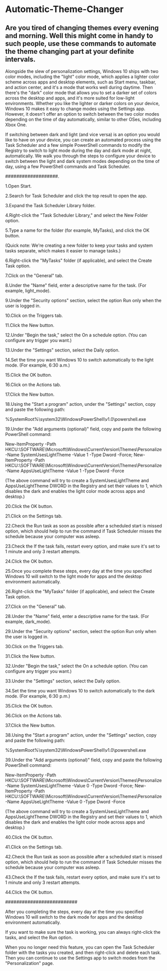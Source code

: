 # Automatic-Theme-Changer
Are you tired of changing themes every evening and morning. Well this might come in handy to such people, use these commands to automate the theme changing part at your definite intervals.
-----
Alongside the slew of personalization settings, Windows 10 ships with two color modes, including the "light" color mode, which applies a lighter color scheme across apps and desktop elements, such as Start menu, taskbar, and action center, and it's a mode that works well during daytime. Then there's the "dark" color mode that allows you to set a darker set of colors across the desktop and apps, and it's more suited for low-light environments.
Whether you like the lighter or darker colors on your device, Windows 10 makes it easy to change modes using the Settings app. However, it doesn't offer an option to switch between the two color modes depending on the time of day automatically, similar to other OSes, including Xbox One.

If switching between dark and light (and vice versa) is an option you would like to have on your device, you can create an automated process using the Task Scheduler and a few simple PowerShell commands to modify the Registry to switch to light mode during the day and dark mode at night, automatically.
We walk you through the steps to configure your device to switch between the light and dark system modes depending on the time of day, using a few PowerShell commands and Task Scheduler.

###################.

1.Open Start.

2.Search for Task Scheduler and click the top result to open the app.

3.Expand the Task Scheduler Library folder.

4.Right-click the "Task Scheduler Library," and select the New Folder option.

5.Type a name for the folder (for example, MyTasks), and click the OK button.

(Quick note: We're creating a new folder to keep your tasks and system tasks separate, which makes it easier to manage tasks.)

6.Right-click the "MyTasks" folder (if applicable), and select the Create Task option.

7.Click on the "General" tab.

8.Under the "Name" field, enter a descriptive name for the task. (For example, light_mode).

9.Under the "Security options" section, select the option Run only when the user is logged in.

10.Click on the Triggers tab.

11.Click the New button.

12.Under "Begin the task," select the On a schedule option. (You can configure any trigger you want.)

13.Under the "Settings" section, select the Daily option.

14.Set the time you want Windows 10 to switch automatically to the light mode. (For example, 6:30 a.m.)

15.Click the OK button.

16.Click on the Actions tab.

17.Click the New button.

18.Using the "Start a program" action, under the "Settings" section, copy and paste the following path:

%SystemRoot%\system32\WindowsPowerShell\v1.0\powershell.exe

19.Under the "Add arguments (optional)" field, copy and paste the following PowerShell command:

New-ItemProperty -Path HKCU:\SOFTWARE\Microsoft\Windows\CurrentVersion\Themes\Personalize -Name SystemUsesLightTheme -Value 1 -Type Dword -Force; New-ItemProperty -Path HKCU:\SOFTWARE\Microsoft\Windows\CurrentVersion\Themes\Personalize -Name AppsUseLightTheme -Value 1 -Type Dword -Force

(The above command will try to create a SystemUsesLightTheme and AppsUseLightTheme DWORD in the Registry and set their values to 1, which disables the dark and enables the light color mode across apps and desktop.)

20.Click the OK button.

21.Click on the Settings tab.

22.Check the Run task as soon as possible after a scheduled start is missed option, which should help to run the command if Task Scheduler misses the schedule because your computer was asleep.

23.Check the If the task fails, restart every option, and make sure it's set to 1 minute and only 3 restart attempts.

24.Click the OK button.

25.Once you complete these steps, every day at the time you specified Windows 10 will switch to the light mode for apps and the desktop environment automatically.

26.Right-click the "MyTasks" folder (if applicable), and select the Create Task option.

27.Click on the "General" tab.

28.Under the "Name" field, enter a descriptive name for the task. (For example, dark_mode).

29.Under the "Security options" section, select the option Run only when the user is logged in.

30.Click on the Triggers tab.

31.Click the New button.

32.Under "Begin the task," select the On a schedule option. (You can configure any trigger you want.)

33.Under the "Settings" section, select the Daily option.

34.Set the time you want Windows 10 to switch automatically to the dark mode. (For example, 6:30 p.m.)

35.Click the OK button.

36.Click on the Actions tab.

37.Click the New button.

38.Using the "Start a program" action, under the "Settings" section, copy and paste the following path:

%SystemRoot%\system32\WindowsPowerShell\v1.0\powershell.exe

39.Under the "Add arguments (optional)" field, copy and paste the following PowerShell command:

New-ItemProperty -Path HKCU:\SOFTWARE\Microsoft\Windows\CurrentVersion\Themes\Personalize -Name SystemUsesLightTheme -Value 0 -Type Dword -Force; New-ItemProperty -Path HKCU:\SOFTWARE\Microsoft\Windows\CurrentVersion\Themes\Personalize -Name AppsUseLightTheme -Value 0 -Type Dword -Force

(The above command will try to create a SystemUsesLightTheme and AppsUseLightTheme DWORD in the Registry and set their values to 1, which disables the dark and enables the light color mode across apps and desktop.)

40.Click the OK button.

41.Click on the Settings tab.

42.Check the Run task as soon as possible after a scheduled start is missed option, which should help to run the command if Task Scheduler misses the schedule because your 
computer was asleep.

43.Check the If the task fails, restart every option, and make sure it's set to 1 minute and only 3 restart attempts.

44.Click the OK button.

##########################

After you completing the steps, every day at the time you specified Windows 10 will switch to the dark mode for apps and the desktop environment automatically.

If you want to make sure the task is working, you can always right-click the tasks, and select the Run option.

When you no longer need this feature, you can open the Task Scheduler folder with the tasks you created, and then right-click and delete each task. Then you can continue to use the Settings app to switch modes from the "Personalization" page.
